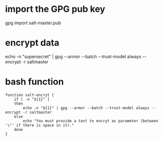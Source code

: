 # import the GPG pub key

gpg import salt-master.pub

# encrypt data

echo -n "supersecret" | gpg --armor --batch --trust-model always --encrypt -r saltmaster

# bash function

```
function salt-encryt {
	if [ -n "${1}" ]
	then
		echo -n "${1}" | gpg --armor --batch --trust-model always --encrypt -r saltmaster
	else
		echo "You must provide a text to encryt as parameter (between '\"' if there is space in it)."
	done
}
```
